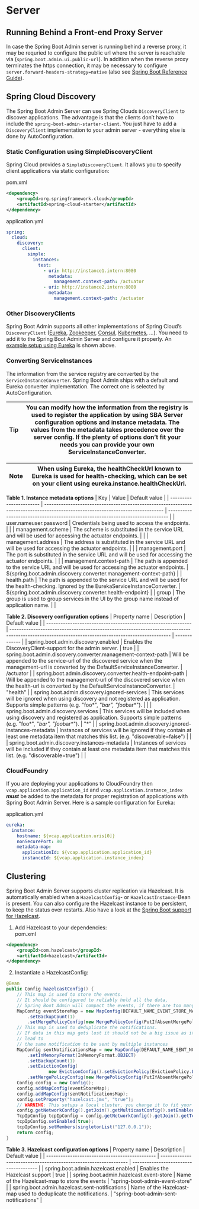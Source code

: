 # Server

## Running Behind a Front-end Proxy Server

In case the Spring Boot Admin server is running behind a reverse proxy, it may be requried to configure the public url where the server is reachable via (`spring.boot.admin.ui.public-url`). In addition when the reverse proxy terminates the https connection, it may be necessary to configure `server.forward-headers-strategy=native` (also see [Spring Boot Reference Guide](https://docs.spring.io/spring-boot/docs/current/reference/htmlsingle/#howto-use-tomcat-behind-a-proxy-server)).

## Spring Cloud Discovery

The Spring Boot Admin Server can use Spring Clouds `DiscoveryClient` to discover applications. The advantage is that the clients don’t have to include the `spring-boot-admin-starter-client`. You just have to add a `DiscoveryClient` implementation to your admin server - everything else is done by AutoConfiguration.

### Static Configuration using SimpleDiscoveryClient

Spring Cloud provides a `SimpleDiscoveryClient`. It allows you to specify client applications via static configuration:

pom.xml

```xml
<dependency>
    <groupId>org.springframework.cloud</groupId>
    <artifactId>spring-cloud-starter</artifactId>
</dependency>
```

application.yml

```yml
spring:
  cloud:
    discovery:
      client:
        simple:
          instances:
            test:
              - uri: http://instance1.intern:8080
                metadata:
                  management.context-path: /actuator
              - uri: http://instance2.intern:8080
                metadata:
                  management.context-path: /actuator
```

### Other DiscoveryClients

Spring Boot Admin supports all other implementations of Spring Cloud’s `DiscoveryClient` ([Eureka](https://docs.spring.io/spring-cloud-netflix/docs/current/reference/html/#service-discovery-eureka-clients/), [Zookeeper](https://docs.spring.io/spring-cloud-zookeeper/docs/current/reference/html/#spring-cloud-zookeeper-discovery), [Consul](https://docs.spring.io/spring-cloud-consul/docs/current/reference/html/#spring-cloud-consul-discovery), [Kubernetes](https://docs.spring.io/spring-cloud-kubernetes/docs/current/reference/html/#discoveryclient-for-kubernetes), …​). You need to add it to the Spring Boot Admin Server and configure it properly. An [example setup using Eureka](/docs/getting-started.html#discover-clients-via-spring-cloud-discovery) is shown above.

### Converting ServiceInstances

The information from the service registry are converted by the `ServiceInstanceConverter`. Spring Boot Admin ships with a default and Eureka converter implementation. The correct one is selected by AutoConfiguration.

| Tip | You can modify how the information from the registry is used to register the application by using SBA Server configuration options and instance metadata. The values from the metadata takes precedence over the server config. If the plenty of options don’t fit your needs you can provide your own ServiceInstanceConverter. |
| --- | -------------------------------------------------------------------------------------------------------------------------------------------------------------------------------------------------------------------------------------------------------------------------------------------------------------------------------- |

| Note | When using Eureka, the healthCheckUrl known to Eureka is used for health-checking, which can be set on your client using eureka.instance.healthCheckUrl. |
| ---- | -------------------------------------------------------------------------------------------------------------------------------------------------------- |

__Table 1\. Instance metadata options__
| Key                     | Value                                                                                                                            | Default value                                                                  |
| ----------------------- | -------------------------------------------------------------------------------------------------------------------------------- | ------------------------------------------------------------------------------ |
| user.nameuser.password  | Credentials being used to access the endpoints.                                                                                  |                                                                                |
| management.scheme       | The scheme is substituted in the service URL and will be used for accessing the actuator endpoints.                              |                                                                                |
| management.address      | The address is substituted in the service URL and will be used for accessing the actuator endpoints.                             |                                                                                |
| management.port         | The port is substituted in the service URL and will be used for accessing the actuator endpoints.                                |                                                                                |
| management.context-path | The path is appended to the service URL and will be used for accessing the actuator endpoints.                                   | &#36;&#123;spring.boot.admin.discovery.converter.management-context-path&#125; |
| health.path             | The path is appended to the service URL and will be used for the health-checking. Ignored by the EurekaServiceInstanceConverter. | &#36;&#123;spring.boot.admin.discovery.converter.health-endpoint&#125;         |
| group                   | The group is used to group services in the UI by the group name instead of application name.                                     |                                                                                |

__Table 2\. Discovery configuration options__
| Property name                                                 | Description                                                                                                                                       | Default value |
| ------------------------------------------------------------- | ------------------------------------------------------------------------------------------------------------------------------------------------- | ------------- |
| spring.boot.admin.discovery.enabled                           | Enables the DiscoveryClient-support for the admin server.                                                                                         | true          |
| spring.boot.admin.discovery.converter.management-context-path | Will be appended to the service-url of the discovered service when the management-url is converted by the DefaultServiceInstanceConverter.        | /actuator     |
| spring.boot.admin.discovery.converter.health-endpoint-path    | Will be appended to the management-url of the discovered service when the health-url is converted by the DefaultServiceInstanceConverter.         | "health"      |
| spring.boot.admin.discovery.ignored-services                  | This services will be ignored when using discovery and not registered as application. Supports simple patterns (e.g. "foo*", "*bar", "foo*bar*"). |               |
| spring.boot.admin.discovery.services                          | This services will be included when using discovery and registered as application. Supports simple patterns (e.g. "foo*", "*bar", "foo*bar*").    | "*"           |
| spring.boot.admin.discovery.ignored-instances-metadata        | Instances of services will be ignored if they contain at least one metadata item that matches this list. (e.g. "discoverable=false")              |               |
| spring.boot.admin.discovery.instances-metadata                | Instances of services will be included if they contain at least one metadata item that matches this list. (e.g. "discoverable=true")              |               |

### CloudFoundry

If you are deploying your applications to CloudFoundry then `vcap.application.application_id` and `vcap.application.instance_index` **_must_** be added to the metadata for proper registration of applications with Spring Boot Admin Server. Here is a sample configuration for Eureka:

application.yml

```yml
eureka:
  instance:
    hostname: ${vcap.application.uris[0]}
    nonSecurePort: 80
    metadata-map:
      applicationId: ${vcap.application.application_id}
      instanceId: ${vcap.application.instance_index}
```

## Clustering

Spring Boot Admin Server supports cluster replication via Hazelcast. It is automatically enabled when a `HazelcastConfig`\- or `HazelcastInstance`\-Bean is present. You can also configure the Hazelcast instance to be persistent, to keep the status over restarts. Also have a look at the [Spring Boot support for Hazelcast](http://docs.spring.io/spring-boot/docs/current-SNAPSHOT/reference/htmlsingle/#boot-features-hazelcast/).

1. Add Hazelcast to your dependencies:  
pom.xml  
```xml  
<dependency>  
    <groupId>com.hazelcast</groupId>  
    <artifactId>hazelcast</artifactId>  
</dependency>  
```
2. Instantiate a HazelcastConfig:  
```java  
@Bean  
public Config hazelcastConfig() {  
	// This map is used to store the events.  
	// It should be configured to reliably hold all the data,  
	// Spring Boot Admin will compact the events, if there are too many  
	MapConfig eventStoreMap = new MapConfig(DEFAULT_NAME_EVENT_STORE_MAP).setInMemoryFormat(InMemoryFormat.OBJECT)  
		.setBackupCount(1)  
		.setMergePolicyConfig(new MergePolicyConfig(PutIfAbsentMergePolicy.class.getName(), 100));  
	// This map is used to deduplicate the notifications.  
	// If data in this map gets lost it should not be a big issue as it will atmost  
	// lead to  
	// the same notification to be sent by multiple instances  
	MapConfig sentNotificationsMap = new MapConfig(DEFAULT_NAME_SENT_NOTIFICATIONS_MAP)  
		.setInMemoryFormat(InMemoryFormat.OBJECT)  
		.setBackupCount(1)  
		.setEvictionConfig(  
				new EvictionConfig().setEvictionPolicy(EvictionPolicy.LRU).setMaxSizePolicy(MaxSizePolicy.PER_NODE))  
		.setMergePolicyConfig(new MergePolicyConfig(PutIfAbsentMergePolicy.class.getName(), 100));  
	Config config = new Config();  
	config.addMapConfig(eventStoreMap);  
	config.addMapConfig(sentNotificationsMap);  
	config.setProperty("hazelcast.jmx", "true");  
	// WARNING: This setups a local cluster, you change it to fit your needs.  
	config.getNetworkConfig().getJoin().getMulticastConfig().setEnabled(false);  
	TcpIpConfig tcpIpConfig = config.getNetworkConfig().getJoin().getTcpIpConfig();  
	tcpIpConfig.setEnabled(true);  
	tcpIpConfig.setMembers(singletonList("127.0.0.1"));  
	return config;  
}  
```

__Table 3\. Hazelcast configuration options__
| Property name                                  | Description                                                      | Default value                          |
| ---------------------------------------------- | ---------------------------------------------------------------- | -------------------------------------- |
| spring.boot.admin.hazelcast.enabled            | Enables the Hazelcast support                                    | true                                   |
| spring.boot.admin.hazelcast.event-store        | Name of the Hazelcast-map to store the events                    | "spring-boot-admin-event-store"        |
| spring.boot.admin.hazelcast.sent-notifications | Name of the Hazelcast-map used to deduplicate the notifications. | "spring-boot-admin-sent-notifications" |